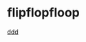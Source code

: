 # flipflopfloop
[ddd](20230517_diary.pdf)
<iframe src="https://s3-ap-northeast-1.amazonaws.com/cdn.aprico-media.com/resources/sample.pdf" width="100%" height="
